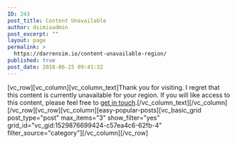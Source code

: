 ```yaml
---
ID: 243
post_title: Content Unavailable
author: dsimioadmin
post_excerpt: ""
layout: page
permalink: >
  https://darrensim.io/content-unavailable-region/
published: true
post_date: 2018-06-25 09:41:32
---
```

[vc_row][vc_column][vc_column_text]Thank you for visiting. I regret that this content is currently unavailable for your region. If you will like access to this content, please feel free to <a href="https://darrensim.io/contact/">get in touch</a>.[/vc_column_text][/vc_column][/vc_row][vc_row][vc_column][easy-popular-posts][vc_basic_grid post_type="post" max_items="3" show_filter="yes" grid_id="vc_gid:1529876699424-c57ea4c6-62fb-4" filter_source="category"][/vc_column][/vc_row]
